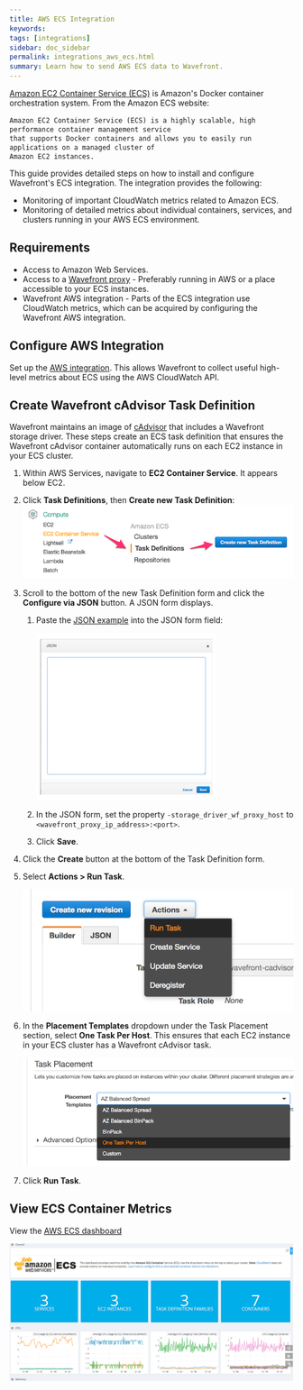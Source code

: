 ```yaml
---
title: AWS ECS Integration
keywords:
tags: [integrations]
sidebar: doc_sidebar
permalink: integrations_aws_ecs.html
summary: Learn how to send AWS ECS data to Wavefront.
---
```

[Amazon EC2 Container Service (ECS)](https://aws.amazon.com/ecs/) is Amazon's Docker container orchestration system. From the Amazon ECS website:

```quote
Amazon EC2 Container Service (ECS) is a highly scalable, high performance container management service
that supports Docker containers and allows you to easily run applications on a managed cluster of
Amazon EC2 instances.
```

This guide provides detailed steps on how to install and configure Wavefront's ECS integration. The integration provides the following:

- Monitoring of important CloudWatch metrics related to Amazon ECS.
- Monitoring of detailed metrics about individual containers, services, and clusters running in your AWS ECS environment.

## Requirements

- Access to Amazon Web Services.
- Access to a [Wavefront proxy](proxies_installing.html) - Preferably running in AWS or a place accessible to your ECS instances.
- Wavefront AWS integration - Parts of the ECS integration use CloudWatch metrics, which can be acquired by configuring the Wavefront AWS integration.

## Configure AWS Integration

Set up the [AWS integration](integrations_aws_metrics.html). This allows Wavefront to collect useful high-level metrics about ECS using the AWS CloudWatch API.

## Create Wavefront cAdvisor Task Definition

Wavefront maintains an image of [cAdvisor](integrations_containers.html) that includes a Wavefront storage driver. These steps create an ECS task definition that ensures the Wavefront cAdvisor container automatically runs on each EC2 instance in your ECS cluster.

1. Within AWS Services, navigate to **EC2 Container Service**. It appears below EC2.
1. Click **Task Definitions**, then **Create new Task Definition**:
  ![create task def](images/create_new_task_definition.png)
1. Scroll to the bottom of the new Task Definition form and click the **Configure via JSON** button. A JSON form displays.
   1. Paste the [JSON example](https://raw.githubusercontent.com/wavefrontHQ/integrations/master/aws-ecs/example-task-definition.json) into the JSON form field:

      ![paste json](images/paste_json.png)

   1. In the JSON form, set the property `-storage_driver_wf_proxy_host` to `<wavefront_proxy_ip_address>:<port>`.
   1. Click **Save**.
1. Click the **Create** button at the bottom of the Task Definition form.
1. Select **Actions > Run Task**.

   ![actions menu](images/actions_run_task.png)
1. In the **Placement Templates** dropdown under the Task Placement section, select **One Task Per Host**. This ensures that each EC2 instance in your ECS cluster has a Wavefront cAdvisor task.

   ![actions menu](images/one_task_per_host.png)
1. Click **Run Task**.

## View ECS Container Metrics

View the [AWS ECS dashboard](integrations_aws_metrics.html#aws-dashboards)

![db aws ecs](images/db_aws_ecs.png)
